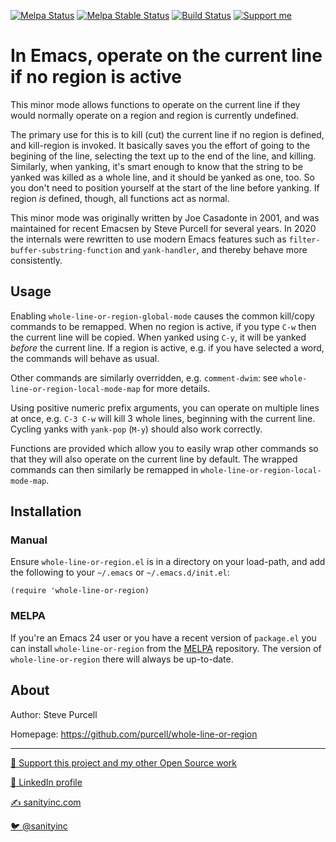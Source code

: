 [![Melpa Status](http://melpa.org/packages/whole-line-or-region-badge.svg)](http://melpa.org/#/whole-line-or-region)
[![Melpa Stable Status](http://stable.melpa.org/packages/whole-line-or-region-badge.svg)](http://stable.melpa.org/#/whole-line-or-region)
[![Build Status](https://github.com/purcell/whole-line-or-region/workflows/CI/badge.svg)](https://github.com/purcell/whole-line-or-region/actions)
<a href="https://www.patreon.com/sanityinc"><img alt="Support me" src="https://img.shields.io/badge/Support%20Me-%F0%9F%92%97-ff69b4.svg"></a>

# In Emacs, operate on the current line if no region is active

This minor mode allows functions to operate on the current line if
they would normally operate on a region and region is currently
undefined.

The primary use for this is to kill (cut) the current line if no
region is defined, and kill-region is invoked.  It basically saves you
the effort of going to the begining of the line, selecting the text up
to the end of the line, and killing.  Similarly, when yanking, it's
smart enough to know that the string to be yanked was killed as a
whole line, and it should be yanked as one, too.  So you don't need to
position yourself at the start of the line before yanking.  If region
*is* defined, though, all functions act as normal.

This minor mode was originally written by Joe Casadonte in 2001, and
was maintained for recent Emacsen by Steve Purcell for several
years. In 2020 the internals were rewritten to use modern Emacs
features such as `filter-buffer-substring-function` and
`yank-handler`, and thereby behave more consistently.

## Usage

Enabling `whole-line-or-region-global-mode` causes the common
kill/copy commands to be remapped. When no region is active, if you
type `C-w` then the current line will be copied. When yanked using
`C-y`, it will be yanked _before_ the current line. If a region is
active, e.g. if you have selected a word, the commands will behave as
usual.

Other commands are similarly overridden, e.g. `comment-dwim`: see
`whole-line-or-region-local-mode-map` for more details.

Using positive numeric prefix arguments, you can operate on multiple
lines at once, e.g. `C-3 C-w` will kill 3 whole lines, beginning with
the current line. Cycling yanks with `yank-pop` (`M-y`) should also
work correctly.

Functions are provided which allow you to easily wrap other commands
so that they will also operate on the current line by default. The
wrapped commands can then similarly be remapped in
`whole-line-or-region-local-mode-map`.

## Installation

### Manual

Ensure `whole-line-or-region.el` is in a directory on your load-path, and add
the following to your `~/.emacs` or `~/.emacs.d/init.el`:

```elisp
(require 'whole-line-or-region)
```

### MELPA

If you're an Emacs 24 user or you have a recent version of
`package.el` you can install `whole-line-or-region` from the
[MELPA](http://melpa.org) repository. The version of
`whole-line-or-region` there will always be up-to-date.

## About

Author: Steve Purcell <steve at sanityinc dot com>

Homepage: https://github.com/purcell/whole-line-or-region

<hr>

[💝 Support this project and my other Open Source work](https://www.patreon.com/sanityinc)

[💼 LinkedIn profile](https://uk.linkedin.com/in/stevepurcell)

[✍ sanityinc.com](https://www.sanityinc.com/)

[🐦 @sanityinc](https://twitter.com/sanityinc)
